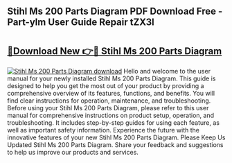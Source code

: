 ## Stihl Ms 200 Parts Diagram PDF Download Free - Part-ylm User Guide Repair tZX3l

# <h2><a href="http://dfsb0g.blite.top/?on=Stihl+Ms+200+Parts+Diagram">🔗Download New 👉🔴 Stihl Ms 200 Parts Diagram</a></h2>

[![Stihl Ms 200 Parts Diagram download](https://i.imgur.com/lujVjoI.png)](http://dfsb0g.blite.top/?on=Stihl+Ms+200+Parts+Diagram)
Hello and welcome to the user manual for your newly installed Stihl Ms 200 Parts Diagram. This guide is designed to help you get the most out of your product by providing a comprehensive overview of its features, functions, and benefits. You will find clear instructions for operation, maintenance, and troubleshooting. Before using your Stihl Ms 200 Parts Diagram, please refer to this user manual for comprehensive instructions on product setup, operation, and troubleshooting. It includes step-by-step guides for using each feature, as well as important safety information. Experience the future with the innovative features of your new Stihl Ms 200 Parts Diagram. Please Keep Us Updated Stihl Ms 200 Parts Diagram. Share your feedback and suggestions to help us improve our products and services.
